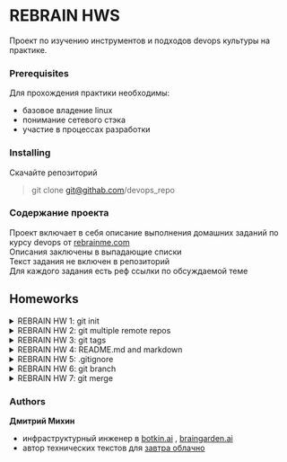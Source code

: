 # REBRAIN HWS

Проект по изучению инструментов и подходов devops культуры на практике.

### Prerequisites

Для прохождения практики необходимы: 
* базовое владение linux
* понимание сетевого стэка
* участие в процессах разработки


### Installing

Скачайте репозиторий  
 > git clone git@githab.com/devops_repo

### Содержание проекта

Проект включает в себя описание выполнения домашних заданий по курсу devops от [rebrainme.com](http://ebrainme.com)  
Описания заключены в выпадающие списки  
Текст задания не включен в репозиторий  
Для  каждого задания есть реф ссылки по обсуждаемой теме  

## Homeworks

<details>
<summary> REBRAIN HW 1: git init </summary>
<p>

Репозиторий содержит дефолтный config nginx  

</p>
</details>

<details>
<summary> REBRAIN HW 2: git multiple remote repos </summary>
<p>

Созданы одинаковые репозитории на github gitlab и bitbucket  
В локальный git репозиторий добавлены удаленные репозиотрии


>  git remote add rbgitlab  git@gitlab.rebrainme.com:muxund/rebrain-devops-task-checkout  
>  git remote add rbgithub  git@github.com:muxun/rebrain-devops-task-checkout  
>  git remote add rbbb      git@bitbucket.org:muxun/rebrain-devops-task-checkout  


Добавлен push url для origin  


> git remote set-url --add --push origin git@gitlab.rebrainme.com:muxund/rebrain-devops-task-checkout  
> git remote set-url --add --push origin git@github.com:muxun/rebrain-devops-task-checkout  
> git remote set-url --add --push origin git@bitbucket.org:muxun/rebrain-devops-task-checkout  

В итоге .git/config имеет вид  

```bash
[core]
	repositoryformatversion = 0
	filemode = true
	bare = false
	logallrefupdates = true
[remote "rbgitlab"]
	url = git@gitlab.rebrainme.com:muxund/rebrain-devops-task-checkout
	fetch = +refs/heads/*:refs/remotes/rbgitlab/*
	pushurl = git@gitlab.rebrainme.com:muxund/rebrain-devops-task-checkout
[remote "rbgithub"]
	url = git@github.com:muxun/rebrain-devops-task-checkout
	fetch = +refs/heads/*:refs/remotes/rbgithub/*
	pushurl = git@github.com:muxun/rebrain-devops-task-checkout
[remote "rbbb"]
	url = git@bitbucket.org:muxun/rebrain-devops-task-checkout
	fetch = +refs/heads/*:refs/remotes/rbbb/*
	pushurl = git@bitbucket.org:muxun/rebrain-devops-task-checkout
[remote "origin"]
        url = git@gitlab.rebrainme.com:muxund/rebrain-devops-task-checkout
        url = git@github.com:muxun/rebrain-devops-task-checkout
	url = git@bitbucket.org:muxun/rebrain-devops-task-checkout

```

Команда git push origin master отправляет изменения во все три репозитория  
Команда git push rbgitlab master отправляет изменения только в выбранную ветку  

reference urls  
[git add remote](https://gist.github.com/rvl/c3f156e117e22a25f242)    
[git config](http://caseyscarborough.com/blog/2013/08/25/pushing-to-multiple-remotes-using-git/)  



</p>
</details>

<details>
<summary> REBRAIN HW 3: git tags </summary>
<p>

Тэгирование конкретных коммитов релиз кандидатов.  

Лековесный тэг на коммит: 


> git tag <tag> <commit hash>  

Пушить тэги надо приудительно:   

> git push <remote> <tag> 


reference urls  
[git tag](https://git-scm.com/book/ru/v2/%D0%9E%D1%81%D0%BD%D0%BE%D0%B2%D1%8B-Git-%D0%A0%D0%B0%D0%B1%D0%BE%D1%82%D0%B0-%D1%81-%D0%BC%D0%B5%D1%82%D0%BA%D0%B0%D0%BC%D0%B8)

</p>
</details>

<details>
<summary> REBRAIN HW 4: README.md and markdown  </summary>
<p>

Readme оформлен в соответствии с best practise  
При оформлении использован markdown и html  

```bash

> code striing  

# ## ### h1-h3 tags  

[alias](url) links

double space  - <br>
```

reference links  
[markdown](https://guides.github.com/features/mastering-markdown/)  
[readme.md](https://gist.github.com/PurpleBooth/109311bb0361f32d87a2)

</p>
</details>

<details>
<summary> REBRAIN HW 5: .gitignore  </summary>
<p>

Для того, чтобы не тащить в репозиторий служебные файлы IDE, временные файлы, параметры окружения  
можно воспользоваться файлом .gitignore 

формат записи 

```bash

*.class

tmp/

.silent_ci_file

```

reference links  
[теория](https://git-scm.com/book/ru/v2/%D0%9E%D1%81%D0%BD%D0%BE%D0%B2%D1%8B-Git-%D0%97%D0%B0%D0%BF%D0%B8%D1%81%D1%8C-%D0%B8%D0%B7%D0%BC%D0%B5%D0%BD%D0%B5%D0%BD%D0%B8%D0%B9-%D0%B2-%D1%80%D0%B5%D0%BF%D0%BE%D0%B7%D0%B8%D1%82%D0%BE%D1%80%D0%B8%D0%B9)  
[примеры от гитхаба ](https://github.com/github/gitignore)

</p>
</details>


<details>
<summary> REBRAIN HW 6: git branch  </summary>
<p>

Ветвление в git позволяет изолировать различные версии кода  
Также позволяет в процессе командной работы делать фичи большой командой разработчиков  

Создание веток 

> git branch new_branch && git checkout new_branch  

короткая запись   

> git checkout -b new_branch

reference links    
[visual git tutorial](https://learngitbranching.js.org/)

</p>
</details>

<details>
<summary> REBRAIN HW 7: git merge  </summary>
<p>
Merge веток  

> git checkout master && git merge new_branch   

reference links    
[git merge](https://learngitbranching.js.org/)

</p>
</details>


### Authors

**Дмитрий Михин** 
* инфраструктурный инженер в [botkin.ai](http://botkin.ai) , [braingarden.ai](http://braingarden.ai)
* автор технических текстов для [завтра облачно](https://mcs.mail.ru/blog/organizaciya-bekapa-postgresql-iz-kubernetes-v-s3-hranilishche)  


